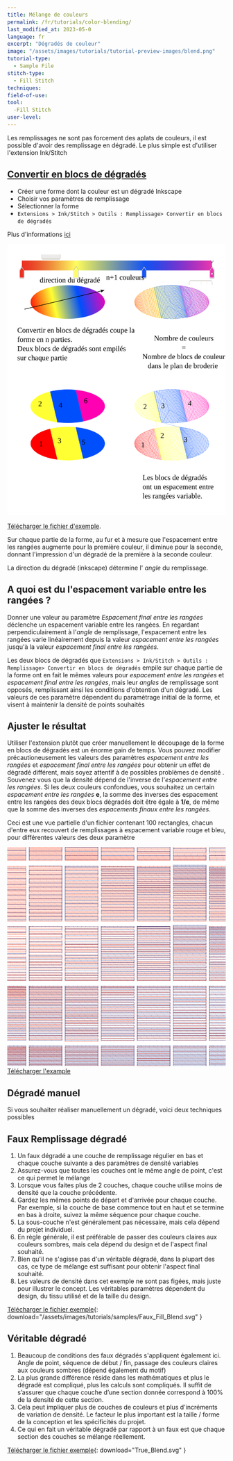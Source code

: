 ```yaml
---
title: Mélange de couleurs
permalink: /fr/tutorials/color-blending/
last_modified_at: 2023-05-0
language: fr
excerpt: "Dégradés de couleur"
image: "/assets/images/tutorials/tutorial-preview-images/blend.png"
tutorial-type:
  - Sample File
stitch-type: 
  - Fill Stitch
techniques:
field-of-use:
tool:
  -Fill Stitch
user-level:
---
```

Les remplissages ne sont pas forcement des aplats de couleurs, il est possible d'avoir des remplissage en dégradé.
Le plus simple est d'utiliser  l'extension Ink/Stitch

## [Convertir en blocs de dégradés](docs/fill-tools/#convert-to-gradient-blocks)
* Créer une forme dont la couleur est un dégradé Inkscape
* Choisir vos paramètres de remplissage
* Sélectionner la forme
* `Extensions > Ink/Stitch > Outils : Remplissage> Convertir en blocs de dégradés`

Plus d'informations [ici](/fr/docs/fill-tools/#convertir-en-blocs-de-dégradés)



![Download Sample File](/assets/images/tutorials/samples/inkstitch_gradient_extension_fr.svg)

[Télécharger le fichier d'exemple](/assets/images/tutorials/samples/inkstitch_gradient_extension_fr.svg).


Sur chaque partie de la forme, au fur et à mesure que l'espacement entre les rangées augmente pour la première couleur, il diminue pour la seconde, donnant l'impression d'un dégradé de la première à la seconde couleur.

La direction du dégradé (inkscape) détermine l' *angle* du remplissage.




## A quoi est du l'espacement variable entre les rangées ?

Donner une valeur au paramètre *Espacement final entre les rangées* déclenche un espacement variable entre les rangées.
En regardant perpendiculairement à l'*angle* de remplissage, l'espacement entre les rangées varie linéairement depuis la valeur  *espacement entre les rangées* jusqu'à la valeur *espacement final entre les rangées*.

Les deux blocs de dégradés que `Extensions > Ink/Stitch > Outils : Remplissage> Convertir en blocs de dégradés` empile sur chaque partie de la forme ont en fait le mêmes valeurs pour  *espacement entre les rangées* et  *espacement final entre les rangées*, mais leur *angles*  de remplissage sont opposés, remplissant ainsi les conditions d'obtention d'un dégradé. Les valeurs de ces paramètre dépendent du paramètrage initial de la forme, et visent à maintenir la densité de points souhaités



## Ajuster le résultat

Utiliser l'extension plutôt que créer manuellement le découpage de la forme en  blocs de dégradés  est un énorme gain de temps. 
Vous pouvez modifier précautioneusement les valeurs des paramètres *espacement entre les rangées* et  *espacement final entre les rangées* pour obtenir un effet de dégradé différent, mais soyez attentif à de possibles problèmes de densité . Souvenez vous que la densité dépend de l'inverse de l'*espacement entre les rangées*. Si les deux couleurs confondues, vous souhaitez un certain *espacement entre les rangées* **e**, la somme des inverses des espacement entre les rangées des deux blocs dégradés doit être égale à **1/e**, de même que la somme des inverses des *espacements finaux entre les rangées*.



Ceci est une vue partielle d'un fichier contenant 100 rectangles, chacun d'entre eux recouvert de remplissages à espacement variable rouge et bleu, pour différentes valeurs des deux paramètre

![Download Sample File](/assets/images/tutorials/samples/end_row_spacing_2_colors_blending.svg)
[Télécharger l'example](/assets/images/tutorials/samples/end_row_spacing_2_colors_blending.svg) 



## Dégradé manuel
Si vous souhaiter réaliser manuellement un dégradé, voici deux techniques possibles

## Faux Remplissage dégradé

1. Un faux dégradé a une couche de remplissage régulier en bas et chaque couche suivante a des paramètres de densité variables
2. Assurez-vous que toutes les couches ont le même angle de point, c'est ce qui permet le mélange
3. Lorsque vous faites plus de 2 couches, chaque couche utilise moins de densité que la couche précédente.
4. Gardez les mêmes points de départ et d'arrivée pour chaque couche. Par exemple, si la couche de base commence tout en haut et se termine en bas à droite, suivez la même séquence pour chaque couche.
5. La sous-couche n'est généralement pas nécessaire, mais cela dépend du projet individuel.
6. En règle générale, il est préférable de passer des couleurs claires aux couleurs sombres, mais cela dépend du design et de l'aspect final souhaité.
7. Bien qu'il ne s'agisse pas d'un véritable dégradé, dans la plupart des cas, ce type de mélange est suffisant pour obtenir l'aspect final souhaité.
8. Les valeurs de densité dans cet exemple ne sont pas figées, mais juste pour illustrer le concept. Les véritables paramètres dépendent du design, du tissu utilisé et de la taille du design.

[Télécharger le fichier exemple](/assets/images/tutorials/samples//assets/images/tutorials/samples/Faux_Fill_Blend.svg){: download="/assets/images/tutorials/samples/Faux_Fill_Blend.svg" }

## Véritable dégradé

1. Beaucoup de conditions des faux dégradés s'appliquent également ici. Angle de point, séquence de début / fin, passage des couleurs claires aux couleurs sombres (dépend également du motif)
2. La plus grande différence réside dans les mathématiques et plus le dégradé est compliqué, plus les calculs sont compliqués. Il suffit de s’assurer que chaque couche d’une section donnée correspond à 100% de la densité de cette section.
3. Cela peut impliquer plus de couches de couleurs et plus d'incréments de variation de densité. Le facteur le plus important est la taille / forme de la conception et les spécificités du projet.
4. Ce qui en fait un véritable dégradé par rapport à un faux est que chaque section des couches se mélange réellement.

[Télécharger le fichier exemple](/assets/images/tutorials/samples/True_Blend.svg){: download="True_Blend.svg" }


